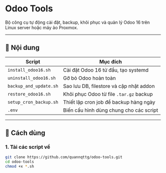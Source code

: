 # Odoo Tools

Bộ công cụ tự động cài đặt, backup, khôi phục và quản lý Odoo 16 trên Linux server hoặc máy ảo Proxmox.

---

## 🧰 Nội dung

| Script | Mục đích |
|--------|----------|
| `install_odoo16.sh` | Cài đặt Odoo 16 từ đầu, tạo systemd |
| `uninstall_odoo16.sh` | Gỡ bỏ Odoo hoàn toàn |
| `backup_and_update.sh` | Sao lưu DB, filestore và cập nhật addon |
| `restore_odoo16.sh` | Khôi phục Odoo từ file `.tar.gz` backup |
| `setup_cron_backup.sh` | Thiết lập cron job để backup hàng ngày |
| `.env` | Biến cấu hình dùng chung cho các script |

---

## 🚀 Cách dùng

### 1. Tải các script về

```bash
git clone https://github.com/quannqttg/odoo-tools.git
cd odoo-tools
chmod +x *.sh
